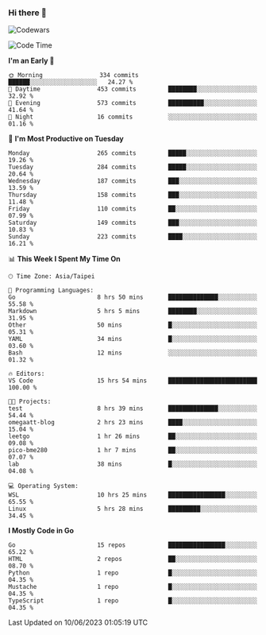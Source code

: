 ### Hi there 👋

![Codewars](https://www.codewars.com/users/omegaatt36/badges/small)

<!--START_SECTION:waka-->
![Code Time](http://img.shields.io/badge/Code%20Time-1%2C222%20hrs%2038%20mins-blue)

**I'm an Early 🐤** 

```text
🌞 Morning                334 commits         ██████░░░░░░░░░░░░░░░░░░░   24.27 % 
🌆 Daytime                453 commits         ████████░░░░░░░░░░░░░░░░░   32.92 % 
🌃 Evening                573 commits         ██████████░░░░░░░░░░░░░░░   41.64 % 
🌙 Night                  16 commits          ░░░░░░░░░░░░░░░░░░░░░░░░░   01.16 % 
```
📅 **I'm Most Productive on Tuesday** 

```text
Monday                   265 commits         █████░░░░░░░░░░░░░░░░░░░░   19.26 % 
Tuesday                  284 commits         █████░░░░░░░░░░░░░░░░░░░░   20.64 % 
Wednesday                187 commits         ███░░░░░░░░░░░░░░░░░░░░░░   13.59 % 
Thursday                 158 commits         ███░░░░░░░░░░░░░░░░░░░░░░   11.48 % 
Friday                   110 commits         ██░░░░░░░░░░░░░░░░░░░░░░░   07.99 % 
Saturday                 149 commits         ███░░░░░░░░░░░░░░░░░░░░░░   10.83 % 
Sunday                   223 commits         ████░░░░░░░░░░░░░░░░░░░░░   16.21 % 
```


📊 **This Week I Spent My Time On** 

```text
🕑︎ Time Zone: Asia/Taipei

💬 Programming Languages: 
Go                       8 hrs 50 mins       ██████████████░░░░░░░░░░░   55.58 % 
Markdown                 5 hrs 5 mins        ████████░░░░░░░░░░░░░░░░░   31.95 % 
Other                    50 mins             █░░░░░░░░░░░░░░░░░░░░░░░░   05.31 % 
YAML                     34 mins             █░░░░░░░░░░░░░░░░░░░░░░░░   03.60 % 
Bash                     12 mins             ░░░░░░░░░░░░░░░░░░░░░░░░░   01.32 % 

🔥 Editors: 
VS Code                  15 hrs 54 mins      █████████████████████████   100.00 % 

🐱‍💻 Projects: 
test                     8 hrs 39 mins       ██████████████░░░░░░░░░░░   54.44 % 
omegaatt-blog            2 hrs 23 mins       ████░░░░░░░░░░░░░░░░░░░░░   15.04 % 
leetgo                   1 hr 26 mins        ██░░░░░░░░░░░░░░░░░░░░░░░   09.08 % 
pico-bme280              1 hr 7 mins         ██░░░░░░░░░░░░░░░░░░░░░░░   07.07 % 
lab                      38 mins             █░░░░░░░░░░░░░░░░░░░░░░░░   04.08 % 

💻 Operating System: 
WSL                      10 hrs 25 mins      ████████████████░░░░░░░░░   65.55 % 
Linux                    5 hrs 28 mins       █████████░░░░░░░░░░░░░░░░   34.45 % 
```

**I Mostly Code in Go** 

```text
Go                       15 repos            ████████████████░░░░░░░░░   65.22 % 
HTML                     2 repos             ██░░░░░░░░░░░░░░░░░░░░░░░   08.70 % 
Python                   1 repo              █░░░░░░░░░░░░░░░░░░░░░░░░   04.35 % 
Mustache                 1 repo              █░░░░░░░░░░░░░░░░░░░░░░░░   04.35 % 
TypeScript               1 repo              █░░░░░░░░░░░░░░░░░░░░░░░░   04.35 % 
```




 Last Updated on 10/06/2023 01:05:19 UTC
<!--END_SECTION:waka-->

<!--
**omegaatt36/omegaatt36** is a ✨ _special_ ✨ repository because its `README.md` (this file) appears on your GitHub profile.

Here are some ideas to get you started:

- 🔭 I’m currently working on ...
- 🌱 I’m currently learning ...
- 👯 I’m looking to collaborate on ...
- 🤔 I’m looking for help with ...
- 💬 Ask me about ...
- 📫 How to reach me: ...
- 😄 Pronouns: ...
- ⚡ Fun fact: ...
-->
